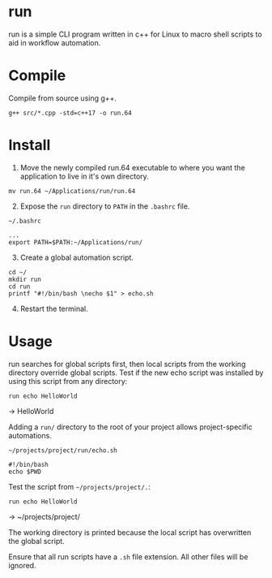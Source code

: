 # run

run is a simple CLI program written in c++ for Linux to macro shell scripts to aid in workflow automation.



# Compile
Compile from source using g++.
```
g++ src/*.cpp -std=c++17 -o run.64
```


# Install
1. Move the newly compiled run.64 executable to where you want the application to live in it's own directory.
```
mv run.64 ~/Applications/run/run.64
```

2. Expose the `run` directory to `PATH` in the `.bashrc` file.

`~/.bashrc`
```
...
export PATH=$PATH:~/Applications/run/
```


3. Create a global automation script.
```
cd ~/
mkdir run
cd run
printf "#!/bin/bash \necho $1" > echo.sh
```

4. Restart the terminal.

# Usage
run searches for global scripts first, then local scripts from the working directory override global scripts.
Test if the new echo script was installed by using this script from any directory:
```
run echo HelloWorld
```
-> HelloWorld 


Adding a `run/` directory to the root of your project allows project-specific automations. 

`~/projects/project/run/echo.sh`
```
#!/bin/bash
echo $PWD
```

Test the script from `~/projects/project/.`:
```
run echo HelloWorld 
```
-> ~/projects/project/

The working directory is printed because the local script has overwritten the global script.

Ensure that all run scripts have a `.sh` file extension. All other files will be ignored.
